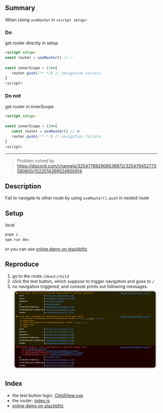 ## Summary

When Using `useRouter` in `<script setup>`

### Do

get router directly in setup

```HTML
<script setup>
const router = useRouter() // ✅

const innerScope = ()=>{
   router.push(/** */) // navigation success
}
<script>
```

### Do not

get router in innerScope

```HTML
<script setup>

const innerScope = ()=>{
   const router = useRouter() // ❌
   router.push(/** */) // navigation failure
}
<script>
```

---

> Problem solved by https://discord.com/channels/325477692906536972/325479452773580800/1022014399524900914

## Description

Fail to navigate to other route by using `useRouter().push` in nested route

## Setup

local

```bash
pnpm i
npm run dev
```

or you can use [online demo on stackblitz](https://stackblitz.com/github/HenryC-3/reproduce-vue_router_push_faliure)

## Reproduce

1. go to the route `/about/child`
2. click the test button, which suppose to trigger navigation and goes to `/`
3. no navigation triggered, and console prints out following messages.
   ![](2022-09-21-12-28-12.png)

## Index

- the test button logic: [ChildView.vue](./src/views/AboutView/ChildView.vue)
- the router: [index.js](./src/router/index.js)
- [online demo on stackblitz](https://stackblitz.com/github/HenryC-3/reproduce-vue_router_push_faliure)
